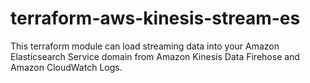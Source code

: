 # terraform-aws-kinesis-stream-es
This terraform module can load streaming data into your Amazon Elasticsearch Service domain from Amazon Kinesis Data Firehose and Amazon CloudWatch Logs. 
